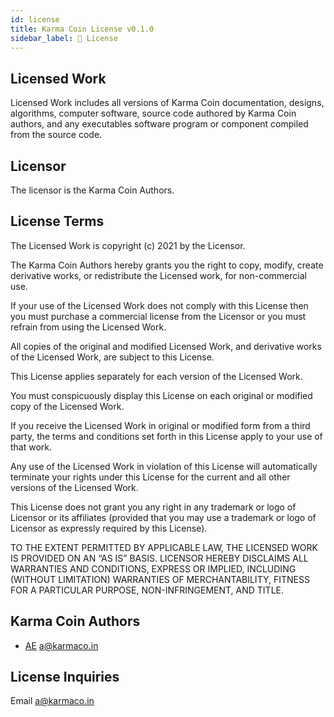 ```yaml
---
id: license
title: Karma Coin License v0.1.0
sidebar_label: 📜 License
---
```


## Licensed Work
Licensed Work includes all versions of Karma Coin documentation, designs, algorithms, computer software, source code authored by Karma Coin authors, and any executables software program or component compiled from the source code.

## Licensor
The licensor is the Karma Coin Authors.

## License Terms
The Licensed Work is copyright (c) 2021 by the Licensor.

The Karma Coin Authors hereby grants you the right to copy, modify, create derivative works, or redistribute the Licensed work, for non-commercial use.

If your use of the Licensed Work does not comply with this License then you must purchase a commercial license from the Licensor or you must refrain from using the Licensed Work.

All copies of the original and modified Licensed Work, and derivative works of the Licensed Work, are subject to this License.

This License applies separately for each version of the Licensed Work.

You must conspicuously display this License on each original or modified copy of the Licensed Work.

If you receive the Licensed Work in original or modified form from a third party, the terms and conditions set forth in this License apply to your use of that work.

Any use of the Licensed Work in violation of this License will automatically terminate your rights under this License for the current and all other versions of the Licensed Work.

This License does not grant you any right in any trademark or logo of Licensor or its affiliates (provided that you may use a trademark or logo of Licensor as expressly required by this License).

TO THE EXTENT PERMITTED BY APPLICABLE LAW, THE LICENSED WORK IS PROVIDED ON AN “AS IS” BASIS. LICENSOR HEREBY DISCLAIMS ALL WARRANTIES AND CONDITIONS, EXPRESS OR IMPLIED, INCLUDING (WITHOUT LIMITATION) WARRANTIES OF MERCHANTABILITY, FITNESS FOR A PARTICULAR PURPOSE, NON-INFRINGEMENT, AND TITLE.

## Karma Coin Authors
- [AE](https://github.com) <a@karmaco.in>

## License Inquiries
Email a@karmaco.in
